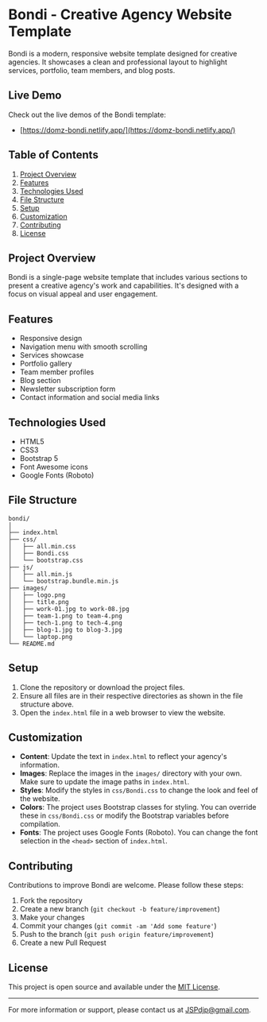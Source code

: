 # Bondi - Creative Agency Website Template

Bondi is a modern, responsive website template designed for creative agencies. It showcases a clean and professional layout to highlight services, portfolio, team members, and blog posts.

## Live Demo

Check out the live demos of the Bondi template:
- [https://domz-bondi.netlify.app/](https://domz-bondi.netlify.app/)

## Table of Contents

1. [Project Overview](#project-overview)
2. [Features](#features)
3. [Technologies Used](#technologies-used)
4. [File Structure](#file-structure)
5. [Setup](#setup)
6. [Customization](#customization)
7. [Contributing](#contributing)
8. [License](#license)

## Project Overview

Bondi is a single-page website template that includes various sections to present a creative agency's work and capabilities. It's designed with a focus on visual appeal and user engagement.

## Features

- Responsive design
- Navigation menu with smooth scrolling
- Services showcase
- Portfolio gallery
- Team member profiles
- Blog section
- Newsletter subscription form
- Contact information and social media links

## Technologies Used

- HTML5
- CSS3
- Bootstrap 5
- Font Awesome icons
- Google Fonts (Roboto)

## File Structure

```
bondi/
│
├── index.html
├── css/
│   ├── all.min.css
│   ├── Bondi.css
│   └── bootstrap.css
├── js/
│   ├── all.min.js
│   └── bootstrap.bundle.min.js
├── images/
│   ├── logo.png
│   ├── title.png
│   ├── work-01.jpg to work-08.jpg
│   ├── team-1.png to team-4.png
│   ├── tech-1.png to tech-4.png
│   ├── blog-1.jpg to blog-3.jpg
│   └── laptop.png
└── README.md
```

## Setup

1. Clone the repository or download the project files.
2. Ensure all files are in their respective directories as shown in the file structure above.
3. Open the `index.html` file in a web browser to view the website.

## Customization

- **Content**: Update the text in `index.html` to reflect your agency's information.
- **Images**: Replace the images in the `images/` directory with your own. Make sure to update the image paths in `index.html`.
- **Styles**: Modify the styles in `css/Bondi.css` to change the look and feel of the website.
- **Colors**: The project uses Bootstrap classes for styling. You can override these in `css/Bondi.css` or modify the Bootstrap variables before compilation.
- **Fonts**: The project uses Google Fonts (Roboto). You can change the font selection in the `<head>` section of `index.html`.

## Contributing

Contributions to improve Bondi are welcome. Please follow these steps:
1. Fork the repository
2. Create a new branch (`git checkout -b feature/improvement`)
3. Make your changes
4. Commit your changes (`git commit -am 'Add some feature'`)
5. Push to the branch (`git push origin feature/improvement`)
6. Create a new Pull Request

## License

This project is open source and available under the [MIT License](LICENSE).

---

For more information or support, please contact us at JSPdjp@gmail.com.
